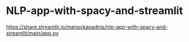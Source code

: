 # NLP-app-with-spacy-and-streamlit
https://share.streamlit.io/manavkapadnis/nlp-app-with-spacy-and-streamlit/main/app.py
